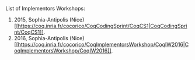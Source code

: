 List of Implementors Workshops:

 1. 2015, Sophia-Antipolis (Nice) [[https://coq.inria.fr/cocorico/CoqCodingSprint/CoqCS1|CoqCodingSprint/CoqCS1]].
 1. 2016, Sophia-Antipolis (Nice) [[https://coq.inria.fr/cocorico/CoqImplementorsWorkshop/CoqIW2016|CoqImplementorsWorkshop/CoqIW2016]].
